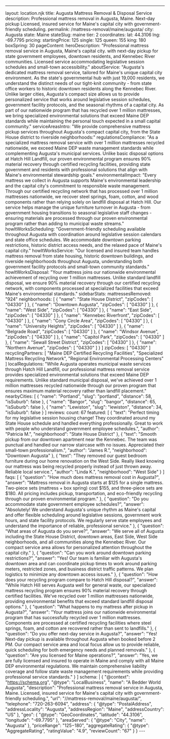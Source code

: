 ---
layout: location.njk
title: Augusta Mattress Removal & Disposal Service
description: Professional mattress removal in Augusta, Maine. Next-day pickup Licensed, insured service for Maine's capital city with government-friendly scheduling.
permalink: /mattress-removal/maine/augusta/
city: Augusta state: Maine stateSlug: maine tier: 2 coordinates: lat: 44.3106 lng: -69.7795 pricing: startingPrice: 125 single: 125 queen: 155 king: 180 boxSpring: 30 pageContent: heroDescription: "Professional mattress removal service in Augusta, Maine's capital city. with next-day pickup for state government employees, downtown residents, and Kennebec River communities. Licensed service accommodating legislative session schedules and small-town accessibility." aboutService: "Augusta's dedicated mattress removal service, tailored for Maine's unique capital city environment. As the state's governmental hub with just 19,000 residents, we understand the distinct needs of our tight-knit community - from state office workers to historic downtown residents along the Kennebec River. Unlike larger cities, Augusta's compact size allows us to provide personalized service that works around legislative session schedules, government facility protocols, and the seasonal rhythms of a capital city. As part of our nationwide program that has recycled over 1 million mattresses, we bring specialized environmental solutions that exceed Maine DEP standards while maintaining the personal touch expected in a small capital community." serviceAreasIntro: "We provide comprehensive mattress pickup services throughout Augusta's compact capital city, from the State House district to riverside neighborhoods:" regulationsCompliance: "As a specialized mattress removal service with over 1 million mattresses recycled nationwide, we exceed Maine DEP waste management standards while complementing Augusta's municipal services. Unlike basic disposal options at Hatch Hill Landfill, our proven environmental program ensures 90% material recovery through certified recycling facilities, providing state government and residents with professional solutions that align with Maine's environmental stewardship goals." environmentalImpact: "Every mattress we collect in Augusta supports Maine's environmental leadership and the capital city's commitment to responsible waste management. Through our certified recycling network that has processed over 1 million mattresses nationwide, we recover steel springs, foam, cotton, and wood components rather than relying solely on landfill disposal at Hatch Hill. Our service helps manage the unique furniture turnover in Augusta - from government housing transitions to seasonal legislative staff changes - ensuring materials are processed through our proven environmental program rather than adding to municipal waste streams." howItWorksScheduling: "Government-friendly scheduling available throughout Augusta with coordination around legislative session calendars and state office schedules. We accommodate downtown parking restrictions, historic district access needs, and the relaxed pace of Maine's capital city." howItWorksService: "Our licensed and insured team handles mattress removal from state housing, historic downtown buildings, and riverside neighborhoods throughout Augusta, understanding both government facility protocols and small-town community standards." howItWorksDisposal: "Your mattress joins our nationwide environmental achievement of recycling over 1 million mattresses. Unlike standard landfill disposal, we ensure 90% material recovery through our certified recycling network, with components processed at specialized facilities that exceed Maine's environmental standards." sidebarStats: mattressesRemoved: "924" neighborhoods: [ { "name": "State House District", "zipCodes": [ "04330" ] }, { "name": "Downtown Augusta", "zipCodes": [ "04330" ] }, { "name": "West Side", "zipCodes": [ "04330" ] }, { "name": "East Side", "zipCodes": [ "04330" ] }, { "name": "Kennebec Riverfront", "zipCodes": [ "04330" ] }, { "name": "Cony Circle Area", "zipCodes": [ "04330" ] }, { "name": "University Heights", "zipCodes": [ "04330" ] }, { "name": "Belgrade Road", "zipCodes": [ "04330" ] }, { "name": "Windsor Avenue", "zipCodes": [ "04330" ] }, { "name": "Capitol Park", "zipCodes": [ "04330" ] }, { "name": "Sewall Street District", "zipCodes": [ "04330" ] }, { "name": "Northern Avenue", "zipCodes": [ "04330" ] } ] zipCodes: [ "04330" ] recyclingPartners: [ "Maine DEP Certified Recycling Facilities", "Specialized Mattress Recycling Network", "Regional Environmental Processing Centers" ] localRegulations: "While Augusta operates municipal waste services through Hatch Hill Landfill, our professional mattress removal service provides specialized environmental solutions that exceed Maine DEP requirements. Unlike standard municipal disposal, we've achieved over 1 million mattresses recycled nationwide through our proven program that ensures maximum material recovery rather than landfill placement." nearbyCities: [ { "name": "Portland", "slug": "portland", "distance": 58, "isSuburb": false }, { "name": "Bangor", "slug": "bangor", "distance": 65, "isSuburb": false }, { "name": "Lewiston", "slug": "lewiston", "distance": 34, "isSuburb": false } ] reviews: count: 67 featured: [ { "text": "Perfect timing for my legislative session housing change! They coordinated around my State House schedule and handled everything professionally. Great to work with people who understand government employee schedules.", "author": "Patricia M.", "neighborhood": "State House District" }, { "text": "Smooth pickup from our downtown apartment near the Kennebec. The team was punctual and handled our narrow staircase with no issues. Appreciated their small-town professionalism.", "author": "James R.", "neighborhood": "Downtown Augusta" }, { "text": "They removed our guest bedroom furniture during our home renovation on the West Side. Really liked knowing our mattress was being recycled properly instead of just thrown away. Reliable local service.", "author": "Linda K.", "neighborhood": "West Side" } ] faqs: [ { "question": "How much does mattress removal cost in Augusta?", "answer": "Mattress removal in Augusta starts at $125 for a single mattress. Two-piece sets (mattress + box spring) cost $155, and three-piece sets are $180. All pricing includes pickup, transportation, and eco-friendly recycling through our proven environmental program." }, { "question": "Do you accommodate state government employee schedules?", "answer": "Absolutely! We understand Augusta's unique rhythm as Maine's capital and offer flexible scheduling around legislative sessions, government work hours, and state facility protocols. We regularly serve state employees and understand the importance of reliable, professional service." }, { "question": "What areas of Augusta do you serve?", "answer": "We serve all of Augusta including the State House District, downtown areas, East Side, West Side neighborhoods, and all communities along the Kennebec River. Our compact service area allows for personalized attention throughout the capital city." }, { "question": "Can you work around downtown parking restrictions?", "answer": "Yes! Our team is familiar with Augusta's downtown area and can coordinate pickup times to work around parking meters, restricted zones, and business district traffic patterns. We plan logistics to minimize any downtown access issues." }, { "question": "How does your recycling program compare to Hatch Hill disposal?", "answer": "While Hatch Hill serves Augusta well for general waste, our specialized mattress recycling program ensures 90% material recovery through certified facilities. We've recycled over 1 million mattresses nationwide, providing environmental benefits that exceed standard landfill disposal options." }, { "question": "What happens to my mattress after pickup in Augusta?", "answer": "Your mattress joins our nationwide environmental program that has successfully recycled over 1 million mattresses. Components are processed at certified recycling facilities where steel springs, foam, and cotton are recovered rather than sent to landfills." }, { "question": "Do you offer next-day service in Augusta?", "answer": "Yes! Next-day pickup is available throughout Augusta when booked before 2 PM. Our compact service area and local focus allow us to provide reliable, quick scheduling for both emergency needs and planned removals." }, { "question": "Are you licensed for Maine operations?", "answer": "Yes, we are fully licensed and insured to operate in Maine and comply with all Maine DEP environmental regulations. We maintain comprehensive liability coverage and follow state waste management requirements while providing professional service standards." } ] schema: | { "@context": "https://schema.org", "@type": "LocalBusiness", "name": "A Bedder World Augusta", "description": "Professional mattress removal service in Augusta, Maine. Licensed, insured service for Maine's capital city with government-friendly scheduling.", "url": "//mattress-removal/maine/augusta/", "telephone": "720-263-6094", "address": { "@type": "PostalAddress", "addressLocality": "Augusta", "addressRegion": "Maine", "addressCountry": "US" }, "geo": { "@type": "GeoCoordinates", "latitude": "44.3106", "longitude": "-69.7795" }, "areaServed": { "@type": "City", "name": "Augusta" }, "priceRange": "$125-$180", "aggregateRating": { "@type": "AggregateRating", "ratingValue": "4.9", "reviewCount": "67" } } ---
